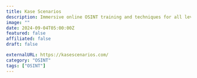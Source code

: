 ```yaml
---
title: Kase Scenarios
description: Immersive online OSINT training and techniques for all levels in journalism, law enforcement, red-teaming, analysis, and more!
image: ""
date: 2024-09-04T05:00:00Z
featured: false
affiliated: false
draft: false

externalURL: https://kasescenarios.com/
category: "OSINT"
tags: ["OSINT"]
---
```

